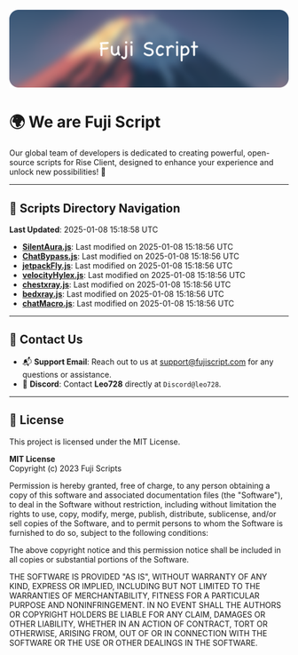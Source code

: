 ![Banner](.github/b.webp)

# 🌍 **We are Fuji Script**

Our global team of developers is dedicated to creating powerful, open-source scripts for Rise Client, designed to enhance your experience and unlock new possibilities! 🌟

---
<!-- SCRIPTS_NAVIGATION_START -->
## 📂 **Scripts Directory Navigation**

**Last Updated**: 2025-01-08 15:18:58 UTC

- **[SilentAura.js](scripts/SilentAura.js)**: Last modified on 2025-01-08 15:18:56 UTC
- **[ChatBypass.js](scripts/ChatBypass.js)**: Last modified on 2025-01-08 15:18:56 UTC
- **[jetpackFly.js](scripts/jetpackFly.js)**: Last modified on 2025-01-08 15:18:56 UTC
- **[velocityHylex.js](scripts/velocityHylex.js)**: Last modified on 2025-01-08 15:18:56 UTC
- **[chestxray.js](scripts/chestxray.js)**: Last modified on 2025-01-08 15:18:56 UTC
- **[bedxray.js](scripts/bedxray.js)**: Last modified on 2025-01-08 15:18:56 UTC
- **[chatMacro.js](scripts/chatMacro.js)**: Last modified on 2025-01-08 15:18:56 UTC

<!-- SCRIPTS_NAVIGATION_END -->

---

## 💬 **Contact Us**  
- 📬 **Support Email**: Reach out to us at [support@fujiscript.com](mailto:support@fujiscript.com) for any questions or assistance.  
- 💬 **Discord**: Contact **Leo728** directly at `Discord@leo728`.

---

## 📜 **License**

This project is licensed under the MIT License.  

**MIT License**  
Copyright (c) 2023 Fuji Scripts  

Permission is hereby granted, free of charge, to any person obtaining a copy of this software and associated documentation files (the "Software"), to deal in the Software without restriction, including without limitation the rights to use, copy, modify, merge, publish, distribute, sublicense, and/or sell copies of the Software, and to permit persons to whom the Software is furnished to do so, subject to the following conditions:  

The above copyright notice and this permission notice shall be included in all copies or substantial portions of the Software.  

THE SOFTWARE IS PROVIDED "AS IS", WITHOUT WARRANTY OF ANY KIND, EXPRESS OR IMPLIED, INCLUDING BUT NOT LIMITED TO THE WARRANTIES OF MERCHANTABILITY, FITNESS FOR A PARTICULAR PURPOSE AND NONINFRINGEMENT. IN NO EVENT SHALL THE AUTHORS OR COPYRIGHT HOLDERS BE LIABLE FOR ANY CLAIM, DAMAGES OR OTHER LIABILITY, WHETHER IN AN ACTION OF CONTRACT, TORT OR OTHERWISE, ARISING FROM, OUT OF OR IN CONNECTION WITH THE SOFTWARE OR THE USE OR OTHER DEALINGS IN THE SOFTWARE.  
